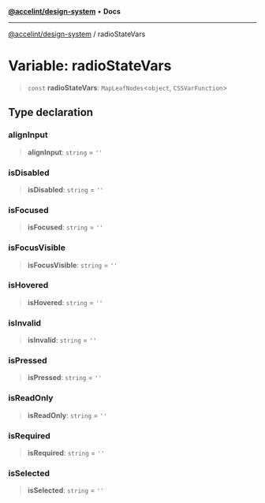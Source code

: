 [**@accelint/design-system**](../README.md) • **Docs**

***

[@accelint/design-system](../README.md) / radioStateVars

# Variable: radioStateVars

> `const` **radioStateVars**: `MapLeafNodes`\<`object`, `CSSVarFunction`\>

## Type declaration

### alignInput

> **alignInput**: `string` = `''`

### isDisabled

> **isDisabled**: `string` = `''`

### isFocused

> **isFocused**: `string` = `''`

### isFocusVisible

> **isFocusVisible**: `string` = `''`

### isHovered

> **isHovered**: `string` = `''`

### isInvalid

> **isInvalid**: `string` = `''`

### isPressed

> **isPressed**: `string` = `''`

### isReadOnly

> **isReadOnly**: `string` = `''`

### isRequired

> **isRequired**: `string` = `''`

### isSelected

> **isSelected**: `string` = `''`
